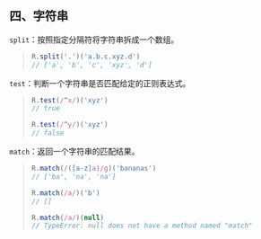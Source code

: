 ## 四、字符串

`split`：按照指定分隔符将字符串拆成一个数组。

> ```javascript
> R.split('.')('a.b.c.xyz.d')
> // ['a', 'b', 'c', 'xyz', 'd']
> ```

`test`：判断一个字符串是否匹配给定的正则表达式。

> ```javascript
> R.test(/^x/)('xyz')
> // true
> 
> R.test(/^y/)('xyz')
> // false
> ```

`match`：返回一个字符串的匹配结果。

> ```javascript
> R.match(/([a-z]a)/g)('bananas')
> // ['ba', 'na', 'na']
> 
> R.match(/a/)('b')
> // []
> 
> R.match(/a/)(null)
> // TypeError: null does not have a method named "match"
> ```

## 